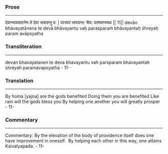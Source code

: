 ### Prose 
 --- 
देवान्भावयतानेन ते देवा भावयन्तु व: |
परस्परं भावयन्त: श्रेय: परमवाप्स्यथ || 11||
devān bhāvayatānena te devā bhāvayantu vaḥ
parasparaṁ bhāvayantaḥ śhreyaḥ param avāpsyatha

### Transliteration 
 --- 
devan bhavayatanen te deva bhavayantu vah parsparam bhavayantah shreyah paramavapsyatha - 11-

### Translation 
 --- 
By homa [yajna] are the gods benefited Doing them you are benefited Like rain will the gods bless you By helping one another you will greatly prosper - 11-

### Commentary 
 --- 
Commentary: By the elevation of the body of providence itself does one have improvement in oneself.  By helping each other in this way, one attains Kaivalyapada. - 11-